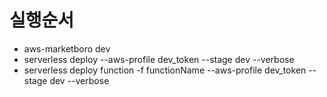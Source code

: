 # 실행순서
- aws-marketboro dev
- serverless deploy --aws-profile dev_token --stage dev --verbose
- serverless deploy function -f functionName --aws-profile dev_token --stage dev --verbose
 